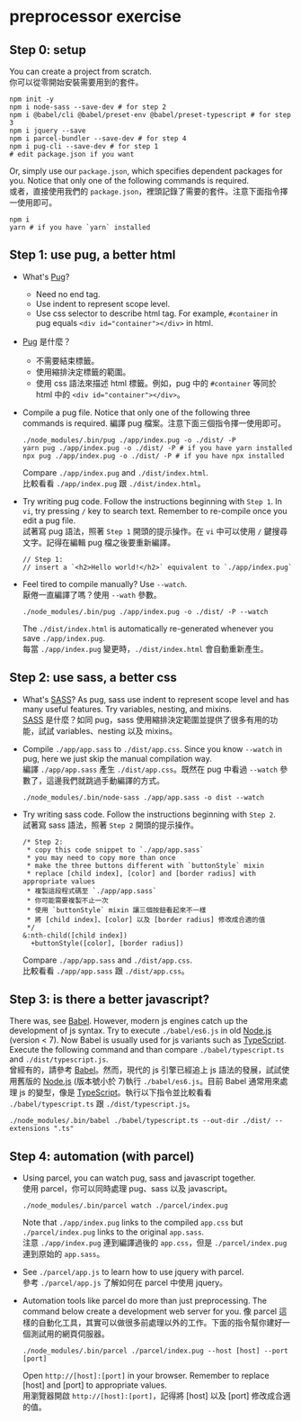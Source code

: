 # preprocessor exercise

## Step 0: setup

You can create a project from scratch.  
你可以從零開始安裝需要用到的套件。

```shell
npm init -y
npm i node-sass --save-dev # for step 2
npm i @babel/cli @babel/preset-env @babel/preset-typescript # for step 3
npm i jquery --save
npm i parcel-bundler --save-dev # for step 4
npm i pug-cli --save-dev # for step 1
# edit package.json if you want
```

Or, simply use our `package.json`, which specifies dependent packages for you.  Notice that only one of the following commands is required.  
或者，直接使用我們的 `package.json`，裡頭記錄了需要的套件。注意下面指令擇一使用即可。

```shell
npm i
yarn # if you have `yarn` installed
```

## Step 1: use pug, a better html  

- What's [Pug](https://pugjs.org/language/tags.html)?
  - Need no end tag.
  - Use indent to represent scope level.
  * Use css selector to describe html tag.  For example, `#container` in pug equals `<div id="container"></div>` in html.

- [Pug](https://pugjs.org/language/tags.html) 是什麼？
  - 不需要結束標籤。
  - 使用縮排決定標籤的範圍。
  - 使用 css 語法來描述 html 標籤。例如，pug 中的 `#container` 等同於 html 中的 `<div id="container"></div>`。

- Compile a pug file.  Notice that only one of the following three commands is required.
  編譯 pug 檔案。注意下面三個指令擇一使用即可。

  ```shell
  ./node_modules/.bin/pug ./app/index.pug -o ./dist/ -P
  yarn pug ./app/index.pug -o ./dist/ -P # if you have yarn installed
  npx pug ./app/index.pug -o ./dist/ -P # if you have npx installed
  ```

  Compare `./app/index.pug` and `./dist/index.html`.  
  比較看看 `./app/index.pug` 跟 `./dist/index.html`。

- Try writing pug code.  Follow the instructions beginning with `Step 1`.  In `vi`, try pressing `/` key to search text.  Remember to re-compile once you edit a pug file.  
  試著寫 pug 語法，照著 `Step 1` 開頭的提示操作。在 `vi` 中可以使用 `/` 鍵搜尋文字。記得在編輯 pug 檔之後要重新編譯。

  ```pug
  // Step 1:
  // insert a `<h2>Hello world!</h2>` equivalent to `./app/index.pug`
  ```

- Feel tired to compile manually?  Use `--watch`.  
  厭倦一直編譯了嗎？使用 `--wath` 參數。

  ```shell
  ./node_modules/.bin/pug ./app/index.pug -o ./dist/ -P --watch
  ```

  The `./dist/index.html` is automatically re-generated whenever you save `./app/index.pug`.  
  每當 `./app/index.pug` 變更時，`./dist/index.html` 會自動重新產生。

## Step 2: use sass, a better css  

- What's [SASS](https://sass-lang.com/guide)?  As pug, sass use indent to represent scope level and has many useful features.  Try variables, nesting, and mixins.  
  [SASS](https://sass-lang.com/guide) 是什麼？如同 pug，sass 使用縮排決定範圍並提供了很多有用的功能，試試 variables、nesting 以及 mixins。

- Compile `./app/app.sass` to `./dist/app.css`.  Since you know `--watch` in pug, here we just skip the manual compilation way.  
  編譯 `./app/app.sass` 產生 `./dist/app.css`。既然在 pug 中看過 `--watch` 參數了，這邊我們就跳過手動編譯的方式。

  ```shell
  ./node_modules/.bin/node-sass ./app/app.sass -o dist --watch
  ```

- Try writing sass code.  Follow the instructions beginning with `Step 2`.  
  試著寫 sass 語法，照著 `Step 2` 開頭的提示操作。

  ```
  /* Step 2:
   * copy this code snippet to `./app/app.sass`
   * you may need to copy more than once
   * make the three buttons different with `buttonStyle` mixin
   * replace [child index], [color] and [border radius] with appropriate values
   * 複製這段程式碼至 `./app/app.sass`
   * 你可能需要複製不止一次
   * 使用 `buttonStyle` mixin 讓三個按鈕看起來不一樣
   * 將 [child index]、[color] 以及 [border radius] 修改成合適的值
   */
  &:nth-child([child index])
    +buttonStyle([color], [border radius])
  ```

  Compare `./app/app.sass` and `./dist/app.css`.  
  比較看看 `./app/app.sass` 跟 `./dist/app.css`。

## Step 3: is there a better javascript?  

There was, see [Babel](https://babeljs.io/).  However, modern js engines catch up the development of js syntax.  Try to execute `./babel/es6.js` in old [Node.js](https://nodejs.org/en/) (version &lt; 7).  Now Babel is usually used for js variants such as [TypeScript](https://www.typescriptlang.org/).  Execute the following command and than compare `./babel/typescript.ts` and `./dist/typescript.js`.  
曾經有的，請參考 [Babel](https://babeljs.io/)。然而，現代的 js 引擎已經追上 js 語法的發展，試試使用舊版的 [Node.js](https://nodejs.org/en/) (版本號小於 7)執行 `./babel/es6.js`。目前 Babel 通常用來處理 js 的變型，像是 [TypeScript](https://www.typescriptlang.org/)。執行以下指令並比較看看 `./babel/typescript.ts` 跟 `./dist/typescript.js`。

```shell
./node_modules/.bin/babel ./babel/typescript.ts --out-dir ./dist/ --extensions ".ts"
```

## Step 4: automation (with parcel)  

- Using parcel, you can watch pug, sass and javascript together.  
  使用 parcel，你可以同時處理 pug、sass 以及 javascript。

  ```shell
  ./node_modules/.bin/parcel watch ./parcel/index.pug
  ```

  Note that `./app/index.pug` links to the compiled `app.css` but `./parcel/index.pug` links to the original `app.sass`.  
  注意 `./app/index.pug` 連到編譯過後的 `app.css`，但是 `./parcel/index.pug` 連到原始的 `app.sass`。

- See `./parcel/app.js` to learn how to use jquery with parcel.  
  參考 `./parcel/app.js` 了解如何在 parcel 中使用 jquery。

- Automation tools like parcel do more than just preprocessing.  The command below create a development web server for you.
  像 parcel 這樣的自動化工具，其實可以做很多前處理以外的工作。下面的指令幫你建好一個測試用的網頁伺服器。

  ```shell
  ./node_modules/.bin/parcel ./parcel/index.pug --host [host] --port [port]
  ```

  Open `http://[host]:[port]` in your browser.  Remember to replace [host] and [port] to appropriate values.  
  用瀏覽器開啟 `http://[host]:[port]`，記得將 [host] 以及 [port] 修改成合適的值。
